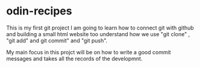 # odin-recipes
This is my first git project I am going to learn how to connect git with github and building a small html website too understand how we use "git clone" , "git add" and git commit" and "git push".

My main focus in this projct will be on how to write a good commit messages and takes all the records of the developmnt.